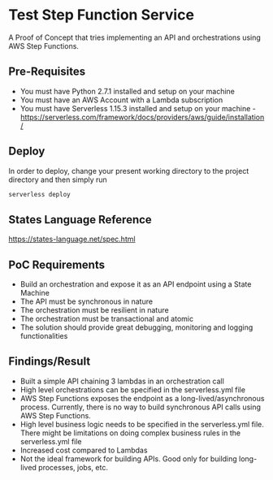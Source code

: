 # Test Step Function Service
A Proof of Concept that tries implementing an API and orchestrations using AWS Step Functions.


## Pre-Requisites
- You must have Python 2.7.1 installed and setup on your machine
- You must have an AWS Account with a Lambda subscription
- You must have Serverless 1.15.3 installed and setup on your machine - https://serverless.com/framework/docs/providers/aws/guide/installation/

## Deploy
In order to deploy, change your present working directory to the project directory and then simply run

```bash
serverless deploy
```

## States Language Reference
https://states-language.net/spec.html

## PoC Requirements
- Build an orchestration and expose it as an API endpoint using a State Machine
- The API must be synchronous in nature
- The orchestration must be resilient in nature
- The orchestration must be transactional and atomic
- The solution should provide great debugging, monitoring and logging functionalities

## Findings/Result
- Built a simple API chaining 3 lambdas in an orchestration call
- High level orchestrations can be specified in the serverless.yml file
- AWS Step Functions exposes the endpoint as a long-lived/asynchronous process. Currently, there is no way to build synchronous API calls using AWS Step Functions.
- High level business logic needs to be specified in the serverless.yml file. There might be limitations on doing complex business rules in the serverless.yml file
- Increased cost compared to Lambdas
- Not the ideal framework for building APIs. Good only for building long-lived processes, jobs, etc.